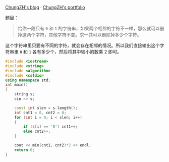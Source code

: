 [ChungZH's blog](https://chungzh.cn) · [ChungZH's portfolio](https://chungzh.cc)

题目：

> 给你一段只有 `0` 和 `1` 的字符串，如果两个相邻的字符不一样，那么就可以删掉这两个字符，其他字符不变。求一共可以删除掉多少个字符。

这个字符串里只要有不同的字符，就会存在相邻的情况。所以我们直接输出这个字符串里 `0` 和 `1` 各有多少个，然后将其中较小的数乘 2 即可。

```cpp
#include <iostream>
#include <string>
#include <algorithm>
#include <cstdio>
using namespace std;
int main()
{
    string s;
    cin >> s;

    const int slen = s.length();
    int cnt1 = 0, cnt2 = 0;
    for (int i = 0; i < slen; i++)
    {
        if (s[i] == '0') cnt1++;
        else cnt2++;
    }

    cout << min(cnt1, cnt2)*2 << endl;
    return 0;
}
```